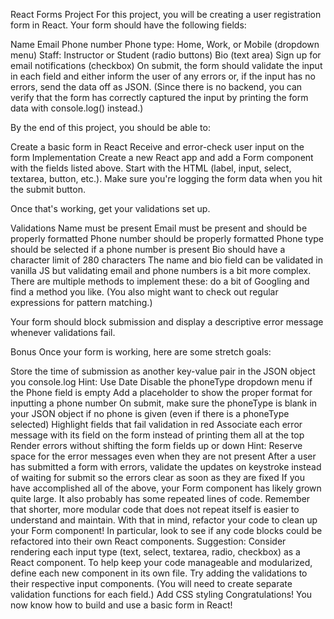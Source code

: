 React Forms Project
For this project, you will be creating a user registration form in React. Your form should have the following fields:

Name
Email
Phone number
Phone type: Home, Work, or Mobile (dropdown menu)
Staff: Instructor or Student (radio buttons)
Bio (text area)
Sign up for email notifications (checkbox)
On submit, the form should validate the input in each field and either inform the user of any errors or, if the input has no errors, send the data off as JSON. (Since there is no backend, you can verify that the form has correctly captured the input by printing the form data with console.log() instead.)

By the end of this project, you should be able to:

Create a basic form in React
Receive and error-check user input on the form
Implementation
Create a new React app and add a Form component with the fields listed above. Start with the HTML (label, input, select, textarea, button, etc.). Make sure you're logging the form data when you hit the submit button.

Once that's working, get your validations set up.

Validations
Name must be present
Email must be present and should be properly formatted
Phone number should be properly formatted
Phone type should be selected if a phone number is present
Bio should have a character limit of 280 characters
The name and bio field can be validated in vanilla JS but validating email and phone numbers is a bit more complex. There are multiple methods to implement these: do a bit of Googling and find a method you like. (You also might want to check out regular expressions for pattern matching.)

Your form should block submission and display a descriptive error message whenever validations fail.

Bonus
Once your form is working, here are some stretch goals:

Store the time of submission as another key-value pair in the JSON object you console.log
Hint: Use Date
Disable the phoneType dropdown menu if the Phone field is empty
Add a placeholder to show the proper format for inputting a phone number
On submit, make sure the phoneType is blank in your JSON object if no phone is given (even if there is a phoneType selected)
Highlight fields that fail validation in red
Associate each error message with its field on the form instead of printing them all at the top
Render errors without shifting the form fields up or down
Hint: Reserve space for the error messages even when they are not present
After a user has submitted a form with errors, validate the updates on keystroke instead of waiting for submit so the errors clear as soon as they are fixed
If you have accomplished all of the above, your Form component has likely grown quite large. It also probably has some repeated lines of code. Remember that shorter, more modular code that does not repeat itself is easier to understand and maintain. With that in mind, refactor your code to clean up your Form component! In particular, look to see if any code blocks could be refactored into their own React components.
Suggestion: Consider rendering each input type (text, select, textarea, radio, checkbox) as a React component. To help keep your code manageable and modularized, define each new component in its own file.
Try adding the validations to their respective input components. (You will need to create separate validation functions for each field.)
Add CSS styling
Congratulations! You now know how to build and use a basic form in React!
